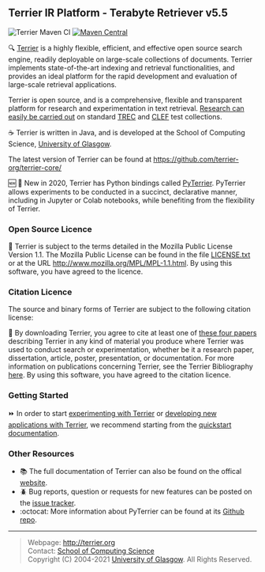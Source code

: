 Terrier IR Platform - Terabyte Retriever v5.5
-----------------------------------
![Terrier Maven CI](https://github.com/terrier-org/terrier-core/workflows/Terrier%20Maven%20CI/badge.svg) [![Maven Central](https://maven-badges.herokuapp.com/maven-central/org.terrier/terrier-platform/badge.svg)](https://maven-badges.herokuapp.com/maven-central/org.terrier/terrier-platform) 

:mag: [Terrier](http://terrier.org) is a highly flexible, efficient, and effective open source search engine, readily deployable on large-scale collections of documents. Terrier implements state-of-the-art indexing and retrieval functionalities, and provides an ideal platform for the rapid development and evaluation of large-scale retrieval applications.

Terrier is open source, and is a comprehensive, flexible and transparent platform for research and experimentation in text retrieval. [Research can easily be carried out](https://github.com/terrier-org/terrier-core/blob/5.x/doc/bibliography.md) on standard [TREC](http://trec.nist.gov/) and [CLEF](http://www.clef-initiative.eu/) test collections.

:coffee: Terrier is written in Java, and is developed at the School of Computing Science, [University of Glasgow](http://www.gla.ac.uk/).

The latest version of Terrier can be found at https://github.com/terrier-org/terrier-core/

:new: :snake: New in 2020, Terrier has Python bindings called [PyTerrier](https://github.com/terrier-org/pyterrier). PyTerrier allows experiments to be conducted in a succinct, declarative manner, including in Jupyter or Colab notebooks, while benefiting from the flexibility of Terrier.

### Open Source Licence

:green_book: Terrier is subject to the terms detailed in the Mozilla Public License Version 1.1. The Mozilla Public License can be found in the file
[LICENSE.txt](LICENSE.txt) or at the URL http://www.mozilla.org/MPL/MPL-1.1.html. By using this software, you have agreed to the licence.

### Citation Licence

The source and binary forms of Terrier are subject to the following citation license: 

:page_facing_up:  By downloading Terrier, you agree to cite at least one of [these four papers](https://github.com/terrier-org/terrier-core/blob/5.x/doc/bibliography.md) describing Terrier in any kind of material you produce where Terrier was used to conduct search or experimentation, whether be it a research paper, dissertation, article, poster, presentation, or documentation. For more information on publications concerning Terrier, see the Terrier Bibliography [here](https://github.com/terrier-org/terrier-core/blob/5.x/doc/bibliography.md). By using this software, you have agreed to the
citation licence.

### Getting Started

:fast_forward: In order to start [experimenting with Terrier](https://github.com/terrier-org/terrier-core/blob/5.x/doc/quickstart_experiments.md) or [developing new applications with Terrier](https://github.com/terrier-org/terrier-core/blob/5.x/doc/quickstart-integratedsearch.md), we recommend starting from the [quickstart documentation](https://github.com/terrier-org/terrier-core/blob/5.x/doc/index.md). 

### Other Resources
* :books: The full documentation of Terrier can also be found on the offical [website](http://terrier.org/). 
* :beetle: Bug reports, question or requests for new features can be posted on the [issue tracker](https://github.com/terrier-org/terrier-core/issues).
* :octocat: More information about PyTerrier can be found at its [Github repo](https://github.com/terrier-org/pyterrier).

------------------------
> Webpage: <http://terrier.org>  
> Contact: [School of Computing Science](http://www.dcs.gla.ac.uk/)  
> Copyright (C) 2004-2021 [University of Glasgow](http://www.gla.ac.uk/). All Rights Reserved. 
